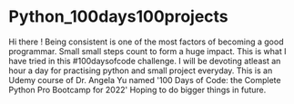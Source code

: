 # Python_100days100projects
 
Hi there !
Being consistent is one of the most factors of becoming a good programmar. 
Small small steps count to form a huge impact.
This is what I have tried in this #100daysofcode challenge. I will be devoting atleast an hour a day for practising python and small project everyday.
This is an Udemy course of Dr. Angela Yu named '100 Days of Code: the Complete Python Pro Bootcamp for 2022'
Hoping to do bigger things in future. 

